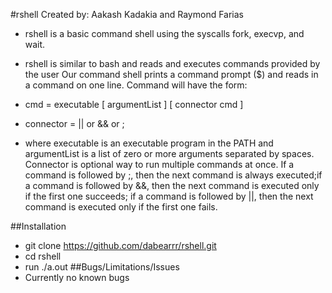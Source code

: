 #rshell
Created by: Aakash Kadakia and Raymond Farias
- rshell is a basic command shell using the syscalls fork, execvp, and wait.
- rshell is similar to bash and reads and executes commands provided by the user
Our command shell prints a command prompt ($) and reads in a command on one line. Command will have the form:

 - cmd = executable [ argumentList ] [ connector cmd ] 
 - connector = || or && or ;
 
 - where executable is an executable program in the PATH and argumentList is a list of zero or more arguments separated by spaces. Connector is optional way to run multiple commands at once.  If a command is followed by ;, then the next command is always executed;if a command is followed by &&, then the next command is executed only if the first one succeeds; if a command is followed by ||, then the next command is executed only if the first one fails.

 ##Installation
 -	git clone https://github.com/dabearrr/rshell.git
 -	cd rshell
 -	run ./a.out
  ##Bugs/Limitations/Issues
 - Currently no known bugs 
